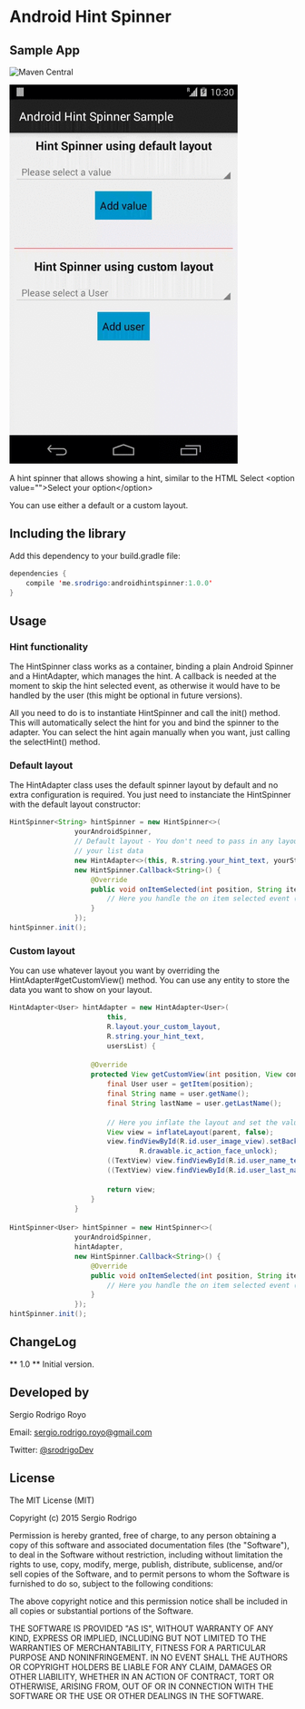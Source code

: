 # Android Hint Spinner

## Sample App
![Maven Central](https://img.shields.io/maven-central/v/me.srodrigo/android-hint-spinner.svg)

![](art/Android-Hint-Spinner.gif)

A hint spinner that allows showing a hint, similar to the HTML Select &lt;option value="">Select your option&lt;/option>

You can use either a default or a custom layout.

## Including the library
Add this dependency to your build.gradle file:
```java
dependencies {
    compile 'me.srodrigo:androidhintspinner:1.0.0'
}
```

## Usage
### Hint functionality
The HintSpinner class works as a container, binding a plain Android Spinner and a HintAdapter, which manages the hint. A callback is needed at the moment to skip the hint selected event, as otherwise it would have to be handled by the user (this might be optional in future versions).

All you need to do is to instantiate HintSpinner and call the init() method. This will automatically select the hint for you and bind the spinner to the adapter. You can select the hint again manually when you want, just calling the selectHint() method.

### Default layout
The HintAdapter class uses the default spinner layout by default and no extra configuration is required. You just need to instanciate the HintSpinner with the default layout constructor:

```java
HintSpinner<String> hintSpinner = new HintSpinner<>(
				yourAndroidSpinner,
				// Default layout - You don't need to pass in any layout id, just your hint text and
				// your list data
				new HintAdapter<>(this, R.string.your_hint_text, yourStringsList),
				new HintSpinner.Callback<String>() {
					@Override
					public void onItemSelected(int position, String itemAtPosition) {
						// Here you handle the on item selected event (this skips the hint selected event)
					}
				});
hintSpinner.init();
```

### Custom layout
You can use whatever layout you want by overriding the HintAdapter#getCustomView() method. You can use any entity to store the data you want to show on your layout.
```java
HintAdapter<User> hintAdapter = new HintAdapter<User>(
						this,
						R.layout.your_custom_layout,
						R.string.your_hint_text,
						usersList) {

					@Override
					protected View getCustomView(int position, View convertView, ViewGroup parent) {
						final User user = getItem(position);
						final String name = user.getName();
						final String lastName = user.getLastName();

						// Here you inflate the layout and set the value of your widgets
						View view = inflateLayout(parent, false);
						view.findViewById(R.id.user_image_view).setBackgroundResource(
								R.drawable.ic_action_face_unlock);
						((TextView) view.findViewById(R.id.user_name_text_view)).setText(name);
						((TextView) view.findViewById(R.id.user_last_name_text_view)).setText(lastName);

						return view;
					}
				}

HintSpinner<User> hintSpinner = new HintSpinner<>(
				yourAndroidSpinner,
				hintAdapter,
				new HintSpinner.Callback<String>() {
					@Override
					public void onItemSelected(int position, String itemAtPosition) {
						// Here you handle the on item selected event (this skips the hint selected event)
					}
				});
hintSpinner.init();
```

## ChangeLog
** 1.0 **
Initial version.

## Developed by
Sergio Rodrigo Royo

Email: <a href="mailto:sergio.rodrigo.royo@gmail.com">sergio.rodrigo.royo@gmail.com</a>

Twitter: <a href="https://twitter.com/srodrigoDev">@srodrigoDev</a>

## License
The MIT License (MIT)

Copyright (c) 2015 Sergio Rodrigo

Permission is hereby granted, free of charge, to any person obtaining a copy of
this software and associated documentation files (the "Software"), to deal in
the Software without restriction, including without limitation the rights to
use, copy, modify, merge, publish, distribute, sublicense, and/or sell copies of
the Software, and to permit persons to whom the Software is furnished to do so,
subject to the following conditions:

The above copyright notice and this permission notice shall be included in all
copies or substantial portions of the Software.

THE SOFTWARE IS PROVIDED "AS IS", WITHOUT WARRANTY OF ANY KIND, EXPRESS OR
IMPLIED, INCLUDING BUT NOT LIMITED TO THE WARRANTIES OF MERCHANTABILITY, FITNESS
FOR A PARTICULAR PURPOSE AND NONINFRINGEMENT. IN NO EVENT SHALL THE AUTHORS OR
COPYRIGHT HOLDERS BE LIABLE FOR ANY CLAIM, DAMAGES OR OTHER LIABILITY, WHETHER
IN AN ACTION OF CONTRACT, TORT OR OTHERWISE, ARISING FROM, OUT OF OR IN
CONNECTION WITH THE SOFTWARE OR THE USE OR OTHER DEALINGS IN THE SOFTWARE.
